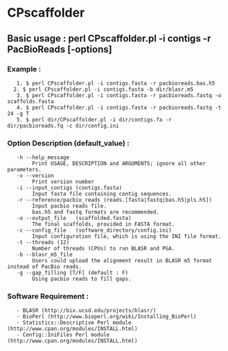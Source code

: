 # CPscaffolder


## Basic usage : perl CPscaffolder.pl -i contigs -r PacBioReads [-options]

###  Example : 
       1. $ perl CPscaffolder.pl -i contigs.fasta -r pacbioreads.bas.h5
      2. $ perl CPscaffolder.pl -i contigs.fasta -b dir/blasr.m5 
       3. $ perl CPscaffolder.pl -i contigs.fasta -r pacbioreads.fastq -o scaffolds.fasta
       4. $ perl CPscaffolder.pl -i contigs.fasta -r pacbioreads.fastq -t 24 -g T 
       5. $ perl dir/CPscaffolder.pl -i dir/contigs.fa -r dir/pacbioreads.fq -c dir/config.ini 

###  Option Description (default_value) :
       -h --help_message
            Print USAGE, DESCRIPTION and ARGUMENTS; ignore all other parameters.
       -v --version
            Print version number
       -i --input_contigs (contigs.fasta)
            Input fasta file containing contig sequences.
       -r --reference/pacbio_reads (reads.[fasta|fastq|bas.h5|pls.h5])
            Input pacbio reads file.
            bas.h5 and fastq formats are recommended.
       -o --output_file   (scaffolded.fasta)
            The final scaffolds, provided in FASTA format.
       -c --config_file   (software_directory/config.ini)
            Input configuration file, which is using the INI file format. 
       -t --threads (12)
            Number of threads (CPUs) to run BLASR and PGA.
       -b --blasr_m5_file
            Users could upload the alignment result in BLASR m5 format instead of PacBio reads.
       -g --gap_filling [T/F] (default : F)
            Using pacbio reads to fill gaps.

###   Software Requirement :
       - BLASR (http://bix.ucsd.edu/projects/blasr/)
       - BioPerl (http://www.bioperl.org/wiki/Installing_BioPerl)
       - Statistics::Descriptive Perl module (http://www.cpan.org/modules/INSTALL.html)
       - Config::IniFiles Perl module (http://www.cpan.org/modules/INSTALL.html)

